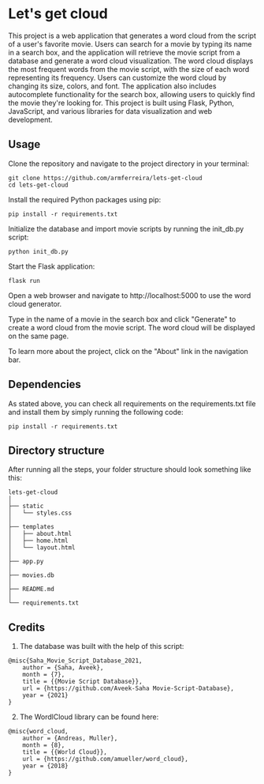 # Let's get cloud

This project is a web application that generates a word cloud from the script of a user's favorite movie. Users can search for a movie by typing its name in a search box, and the application will retrieve the movie script from a database and generate a word cloud visualization. The word cloud displays the most frequent words from the movie script, with the size of each word representing its frequency. Users can customize the word cloud by changing its size, colors, and font. The application also includes autocomplete functionality for the search box, allowing users to quickly find the movie they're looking for. This project is built using Flask, Python, JavaScript, and various libraries for data visualization and web development.

## Usage

Clone the repository and navigate to the project directory in your terminal:

```
git clone https://github.com/armferreira/lets-get-cloud
cd lets-get-cloud
```

Install the required Python packages using pip:

```
pip install -r requirements.txt
```

Initialize the database and import movie scripts by running the init_db.py script:

```
python init_db.py
```

Start the Flask application:

```
flask run
```

Open a web browser and navigate to http://localhost:5000 to use the word cloud generator.

Type in the name of a movie in the search box and click "Generate" to create a word cloud from the movie script. The word cloud will be displayed on the same page.

To learn more about the project, click on the "About" link in the navigation bar.


## Dependencies

As stated above, you can check all requirements on the requirements.txt file and install them by simply running the following code:

```
pip install -r requirements.txt
```

## Directory structure

After running all the steps, your folder structure should look something like this:

```
lets-get-cloud
│
├── static
│   └── styles.css
│
├── templates
│   ├── about.html
│   ├── home.html
│   └── layout.html
│
├── app.py
│  
├── movies.db
│
├── README.md
│
└── requirements.txt
```

## Credits

1. The database was built with the help of this script:

```
@misc{Saha_Movie_Script_Database_2021,
    author = {Saha, Aveek},
    month = {7},
    title = {{Movie Script Database}},
    url = {https://github.com/Aveek-Saha Movie-Script-Database},
    year = {2021}
}
```
2. The WordlCloud library can be found here:
```
@misc{word_cloud,
    author = {Andreas, Muller},
    month = {8},
    title = {{World Cloud}},
    url = {https://github.com/amueller/word_cloud},
    year = {2018}
}
```